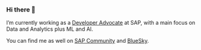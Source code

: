 ### Hi there 👋

I’m currently working as a [Developer Advocate](https://community.sap.com/influencers/?program=devadvocates) at SAP, with a main focus on Data and Analytics plus ML and AI.

You can find me as well on [SAP Community](https://community.sap.com/t5/user/viewprofilepage/user-id/183) and [BlueSky](https://bsky.app/profile/sygyzmundovych.bsky.social).

<!--
**Sygyzmundovych/Sygyzmundovych** is a ✨ _special_ ✨ repository because its `README.md` (this file) appears on your GitHub profile.

Here are some ideas to get you started:

- 🔭 
- 🌱 I’m currently learning ...
- 👯 I’m looking to collaborate on ...
- 🤔 I’m looking for help with ...
- 💬 Ask me about ...
- 📫 How to reach me: ...
- 😄 Pronouns: ...
- ⚡ Fun fact: ...
-->
